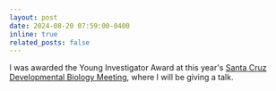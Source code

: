 ```yaml
---
layout: post
date: 2024-08-20 07:59:00-0400
inline: true
related_posts: false
---
```


I was awarded the Young Investigator Award at this year's <a href="https://scdb2024.sites.ucsc.edu/">Santa Cruz Developmental Biology Meeting</a>, where I will be giving a talk.
